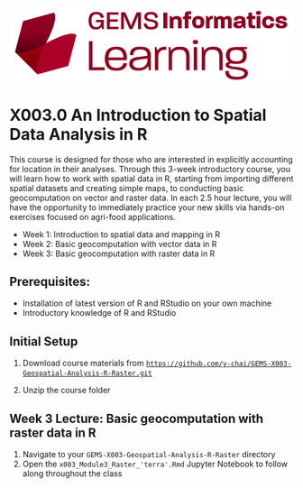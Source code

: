 <img src="images/GEMS Informatics Learning.png" title="GEMS Learning" alt="GEMS Learning Logo" width="600"/>

# X003.0 An Introduction to Spatial Data Analysis in R

This course is designed for those who are interested in explicitly accounting for location in their analyses. Through this 3-week introductory course, you will learn how to work with spatial data in R, starting from importing different spatial datasets and creating simple maps, to conducting basic geocomputation on vector and raster data. In each 2.5 hour lecture, you will have the opportunity to immediately practice your new skills via hands-on exercises focused on agri-food applications.

-   Week 1: Introduction to spatial data and mapping in R
-   Week 2: Basic geocomputation with vector data in R
-   Week 3: Basic geocomputation with raster data in R

## Prerequisites:

-   Installation of latest version of R and RStudio on your own machine
-   Introductory knowledge of R and RStudio

## Initial Setup

1.  Download course materials from [`https://github.com/y-chai/GEMS-X003-Geospatial-Analysis-R-Raster.git`](https://github.com/y-chai/GEMS-X003-Geospatial-Analysis-R-Raster.git)

2.  Unzip the course folder

## Week 3 Lecture: Basic geocomputation with raster data in R

1.  Navigate to your `GEMS-X003-Geospatial-Analysis-R-Raster` directory
2.  Open the `x003_Module3_Raster_'terra'.Rmd` Jupyter Notebook to follow along throughout the class
